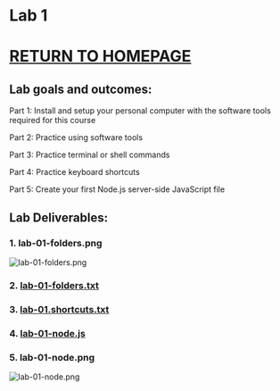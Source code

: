 # Lab 1
# [RETURN TO HOMEPAGE](https://connor-pfeiffer.github.io/)

## Lab goals and outcomes:

Part 1: Install and setup your personal computer with the software tools required for this course

Part 2: Practice using software tools

Part 3: Practice terminal or shell commands

Part 4: Practice keyboard shortcuts

Part 5: Create your first Node.js server-side JavaScript file



## Lab Deliverables:

### 1. lab-01-folders.png
![lab-01-folders.png]()

### 2. [lab-01-folders.txt]()

### 3. [lab-01.shortcuts.txt]()

### 4. [lab-01-node.js]()

### 5. lab-01-node.png
![lab-01-node.png]()
